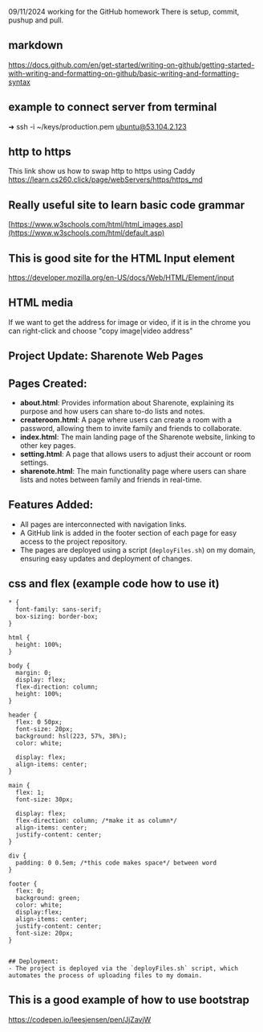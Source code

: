 09/11/2024
working for the GitHub homework
There is setup, commit, pushup and pull.

## markdown
https://docs.github.com/en/get-started/writing-on-github/getting-started-with-writing-and-formatting-on-github/basic-writing-and-formatting-syntax

## example to connect server from terminal
➜  ssh -i ~/keys/production.pem ubuntu@53.104.2.123

## http to https
This link show us how to swap http to https using Caddy
https://learn.cs260.click/page/webServers/https/https_md

## Really useful site to learn basic code grammar
[https://www.w3schools.com/html/html_images.asp](https://www.w3schools.com/html/default.asp)

## This is good site for the HTML Input element
https://developer.mozilla.org/en-US/docs/Web/HTML/Element/input

## HTML media
If we want to get the address for image or video, if it is in the chrome you can right-click and choose "copy image|video address"

## Project Update: Sharenote Web Pages

## Pages Created:
- **about.html**: Provides information about Sharenote, explaining its purpose and how users can share to-do lists and notes.
- **createroom.html**: A page where users can create a room with a password, allowing them to invite family and friends to collaborate.
- **index.html**: The main landing page of the Sharenote website, linking to other key pages.
- **setting.html**: A page that allows users to adjust their account or room settings.
- **sharenote.html**: The main functionality page where users can share lists and notes between family and friends in real-time.

## Features Added:
- All pages are interconnected with navigation links.
- A GitHub link is added in the footer section of each page for easy access to the project repository.
- The pages are deployed using a script (`deployFiles.sh`) on my domain, ensuring easy updates and deployment of changes.

## css and flex (example code how to use it)
```
* {
  font-family: sans-serif;
  box-sizing: border-box;
}

html {
  height: 100%;
}

body {
  margin: 0;
  display: flex;
  flex-direction: column;
  height: 100%;
}

header {
  flex: 0 50px;
  font-size: 20px;
  background: hsl(223, 57%, 38%);
  color: white;

  display: flex;
  align-items: center;
}

main {
  flex: 1;
  font-size: 30px;

  display: flex;
  flex-direction: column; /*make it as column*/
  align-items: center;
  justify-content: center;
}

div {
  padding: 0 0.5em; /*this code makes space*/ between word
}

footer {
  flex: 0;
  background: green;
  color: white;
  display:flex;
  align-items: center;
  justify-content: center;
  font-size: 20px;
}


## Deployment:
- The project is deployed via the `deployFiles.sh` script, which automates the process of uploading files to my domain.
```

## This is a good example of how to use bootstrap
https://codepen.io/leesjensen/pen/JjZavjW
